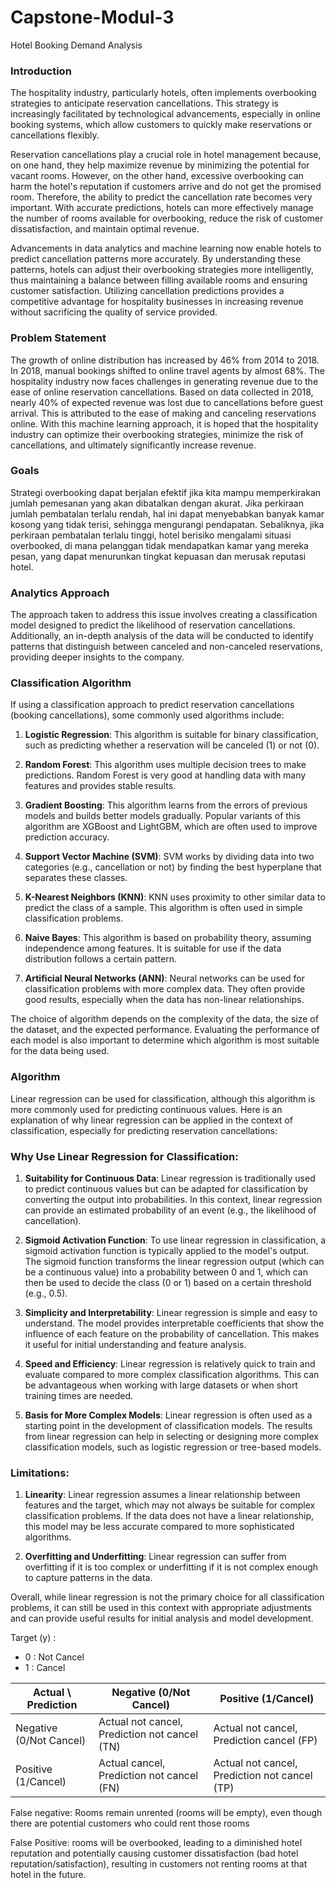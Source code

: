 # Capstone-Modul-3
Hotel Booking Demand Analysis


### Introduction

The hospitality industry, particularly hotels, often implements overbooking strategies to anticipate reservation cancellations. This strategy is increasingly facilitated by technological advancements, especially in online booking systems, which allow customers to quickly make reservations or cancellations flexibly.

Reservation cancellations play a crucial role in hotel management because, on one hand, they help maximize revenue by minimizing the potential for vacant rooms. However, on the other hand, excessive overbooking can harm the hotel's reputation if customers arrive and do not get the promised room. Therefore, the ability to predict the cancellation rate becomes very important. With accurate predictions, hotels can more effectively manage the number of rooms available for overbooking, reduce the risk of customer dissatisfaction, and maintain optimal revenue.

Advancements in data analytics and machine learning now enable hotels to predict cancellation patterns more accurately. By understanding these patterns, hotels can adjust their overbooking strategies more intelligently, thus maintaining a balance between filling available rooms and ensuring customer satisfaction. Utilizing cancellation predictions provides a competitive advantage for hospitality businesses in increasing revenue without sacrificing the quality of service provided.

### Problem Statement 

The growth of online distribution has increased by 46% from 2014 to 2018. In 2018, manual bookings shifted to online travel agents by almost 68%. The hospitality industry now faces challenges in generating revenue due to the ease of online reservation cancellations. Based on data collected in 2018, nearly 40% of expected revenue was lost due to cancellations before guest arrival. This is attributed to the ease of making and canceling reservations online. With this machine learning approach, it is hoped that the hospitality industry can optimize their overbooking strategies, minimize the risk of cancellations, and ultimately significantly increase revenue.

### Goals 

Strategi overbooking dapat berjalan efektif jika kita mampu memperkirakan jumlah pemesanan yang akan dibatalkan dengan akurat. Jika perkiraan jumlah pembatalan terlalu rendah, hal ini dapat menyebabkan banyak kamar kosong yang tidak terisi, sehingga mengurangi pendapatan. Sebaliknya, jika perkiraan pembatalan terlalu tinggi, hotel berisiko mengalami situasi overbooked, di mana pelanggan tidak mendapatkan kamar yang mereka pesan, yang dapat menurunkan tingkat kepuasan dan merusak reputasi hotel.

### Analytics Approach

The approach taken to address this issue involves creating a classification model designed to predict the likelihood of reservation cancellations. Additionally, an in-depth analysis of the data will be conducted to identify patterns that distinguish between canceled and non-canceled reservations, providing deeper insights to the company.

### Classification Algorithm 

If using a classification approach to predict reservation cancellations (booking cancellations), some commonly used algorithms include:

1. **Logistic Regression**: This algorithm is suitable for binary classification, such as predicting whether a reservation will be canceled (1) or not (0).

2. **Random Forest**: This algorithm uses multiple decision trees to make predictions. Random Forest is very good at handling data with many features and provides stable results.

3. **Gradient Boosting**: This algorithm learns from the errors of previous models and builds better models gradually. Popular variants of this algorithm are XGBoost and LightGBM, which are often used to improve prediction accuracy.

4. **Support Vector Machine (SVM)**: SVM works by dividing data into two categories (e.g., cancellation or not) by finding the best hyperplane that separates these classes.

5. **K-Nearest Neighbors (KNN)**: KNN uses proximity to other similar data to predict the class of a sample. This algorithm is often used in simple classification problems.

6. **Naive Bayes**: This algorithm is based on probability theory, assuming independence among features. It is suitable for use if the data distribution follows a certain pattern.

7. **Artificial Neural Networks (ANN)**: Neural networks can be used for classification problems with more complex data. They often provide good results, especially when the data has non-linear relationships.

The choice of algorithm depends on the complexity of the data, the size of the dataset, and the expected performance. Evaluating the performance of each model is also important to determine which algorithm is most suitable for the data being used.

### Algorithm 

Linear regression can be used for classification, although this algorithm is more commonly used for predicting continuous values. Here is an explanation of why linear regression can be applied in the context of classification, especially for predicting reservation cancellations:

### Why Use Linear Regression for Classification:

1. **Suitability for Continuous Data**: Linear regression is traditionally used to predict continuous values but can be adapted for classification by converting the output into probabilities. In this context, linear regression can provide an estimated probability of an event (e.g., the likelihood of cancellation).

2. **Sigmoid Activation Function**: To use linear regression in classification, a sigmoid activation function is typically applied to the model's output. The sigmoid function transforms the linear regression output (which can be a continuous value) into a probability between 0 and 1, which can then be used to decide the class (0 or 1) based on a certain threshold (e.g., 0.5).

3. **Simplicity and Interpretability**: Linear regression is simple and easy to understand. The model provides interpretable coefficients that show the influence of each feature on the probability of cancellation. This makes it useful for initial understanding and feature analysis.

4. **Speed and Efficiency**: Linear regression is relatively quick to train and evaluate compared to more complex classification algorithms. This can be advantageous when working with large datasets or when short training times are needed.

5. **Basis for More Complex Models**: Linear regression is often used as a starting point in the development of classification models. The results from linear regression can help in selecting or designing more complex classification models, such as logistic regression or tree-based models.

### Limitations:

1. **Linearity**: Linear regression assumes a linear relationship between features and the target, which may not always be suitable for complex classification problems. If the data does not have a linear relationship, this model may be less accurate compared to more sophisticated algorithms.

2. **Overfitting and Underfitting**: Linear regression can suffer from overfitting if it is too complex or underfitting if it is not complex enough to capture patterns in the data.

Overall, while linear regression is not the primary choice for all classification problems, it can still be used in this context with appropriate adjustments and can provide useful results for initial analysis and model development.

Target (y) : 
- 0 : Not Cancel
- 1 : Cancel

| Actual \ Prediction | Negative (0/Not Cancel) | Positive (1/Cancel) |
| --- | --- | --- |
| Negative (0/Not Cancel) | Actual not cancel, Prediction not cancel (TN)  | Actual not cancel, Prediction cancel (FP) |
| Positive (1/Cancel) | Actual cancel, Prediction not cancel (FN) | Actual not cancel, Prediction not cancel (TP) |

False negative: 
Rooms remain unrented (rooms will be empty), even though there are potential customers who could rent those rooms

False Positive: 
rooms will be overbooked, leading to a diminished hotel reputation and potentially causing customer dissatisfaction (bad hotel reputation/satisfaction), resulting in customers not renting rooms at that hotel in the future.

